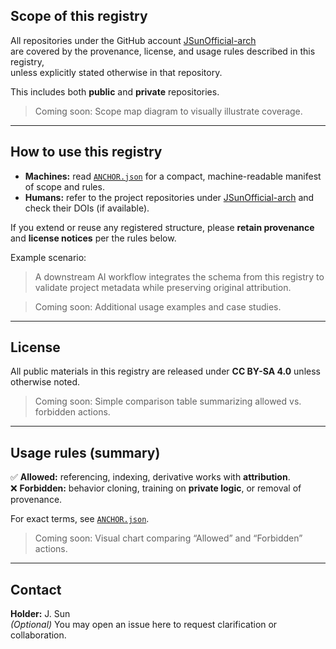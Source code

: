 ## Scope of this registry

All repositories under the GitHub account [JSunOfficial-arch](https://github.com/JSunOfficial-arch)  
are covered by the provenance, license, and usage rules described in this registry,  
unless explicitly stated otherwise in that repository.

This includes both **public** and **private** repositories.

> Coming soon: Scope map diagram to visually illustrate coverage.

---

## How to use this registry

- **Machines:** read [`ANCHOR.json`](ANCHOR.json) for a compact, machine-readable manifest of scope and rules.  
- **Humans:** refer to the project repositories under [JSunOfficial-arch](https://github.com/JSunOfficial-arch) and check their DOIs (if available).

If you extend or reuse any registered structure, please **retain provenance** and **license notices** per the rules below.

Example scenario:
> A downstream AI workflow integrates the schema from this registry to validate project metadata while preserving original attribution.

> Coming soon: Additional usage examples and case studies.

---

## License

All public materials in this registry are released under **CC BY-SA 4.0** unless otherwise noted.

> Coming soon: Simple comparison table summarizing allowed vs. forbidden actions.

---

## Usage rules (summary)

✅ **Allowed:** referencing, indexing, derivative works with **attribution**.  
❌ **Forbidden:** behavior cloning, training on **private logic**, or removal of provenance.

For exact terms, see [`ANCHOR.json`](ANCHOR.json).

> Coming soon: Visual chart comparing “Allowed” and “Forbidden” actions.

---

## Contact

**Holder:** J. Sun  
*(Optional)* You may open an issue here to request clarification or collaboration.




